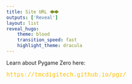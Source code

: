 ```yaml
---
title: Site URL 🡄🡆
outputs: ['Reveal']
layout: list
reveal_hugo:
    theme: blood
    transition_speed: fast
    highlight_theme: dracula
---
```

Learn about Pygame Zero here:

<span style="font-size: 130%; color: #ffc000;">`https://tmcdigitech.github.io/pgz/`</span>
